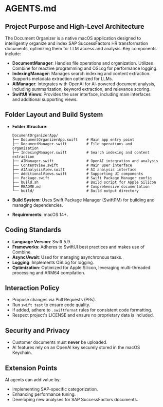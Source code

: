 # AGENTS.md

## Project Purpose and High-Level Architecture

The Document Organizer is a native macOS application designed to intelligently organize and index SAP SuccessFactors HR transformation documents, optimizing them for LLM access and analysis. Key components include:

- **DocumentManager**: Handles file operations and organization. Utilizes Combine for reactive programming and OSLog for performance logging.
- **IndexingManager**: Manages search indexing and content extraction. Supports metadata extraction optimized for LLMs.
- **AIManager**: Integrates with OpenAI for AI-powered document analysis, including summarization, keyword extraction, and relevance scoring.
- **SwiftUI Views**: Provides the user interface, including main interfaces and additional supporting views.

## Folder Layout and Build System

- **Folder Structure**:
  ```
  DocumentOrganizerApp/
  ├── DocumentOrganizerApp.swift    # Main app entry point
  ├── DocumentManager.swift         # File operations and organization
  ├── IndexingManager.swift         # Search indexing and content extraction
  ├── AIManager.swift               # OpenAI integration and analysis
  ├── ContentView.swift             # Main user interface
  ├── AIAnalysisView.swift          # AI analysis interface
  ├── AdditionalViews.swift         # Supporting UI components
  ├── Package.swift                 # Swift Package Manager config
  ├── build.sh                      # Build script for Apple Silicon
  ├── README.md                     # Comprehensive documentation
  └── build/                        # Build output directory
  ```

- **Build System**: Uses Swift Package Manager (SwiftPM) for building and managing dependencies.
- **Requirements**: macOS 14+.

## Coding Standards

- **Language Version**: Swift 5.9.
- **Frameworks**: Adheres to SwiftUI best practices and makes use of Combine.
- **Async/Await**: Used for managing asynchronous tasks.
- **Logging**: Implements OSLog for logging.
- **Optimization**: Optimized for Apple Silicon, leveraging multi-threaded processing and ARM64 compilation.

## Interaction Policy

- Propose changes via Pull Requests (PRs).
- Run `swift test` to ensure code quality.
- If added, adhere to `.swiftformat` rules for consistent code formatting.
- Respect project's LICENSE and ensure no proprietary data is included.

## Security and Privacy

- Customer documents must **never** be uploaded.
- AI features rely on an OpenAI key securely stored in the macOS Keychain.

## Extension Points

AI agents can add value by:

- Implementing SAP-specific categorization.
- Enhancing performance tuning.
- Developing new analyses for SAP SuccessFactors documents.

